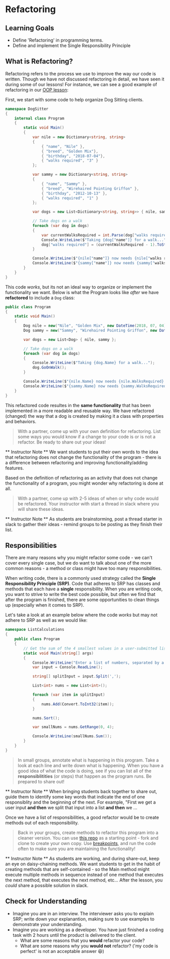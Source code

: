 # Refactoring

## Learning Goals
* Define 'Refactoring' in programming terms.
* Define and implement the Single Responsibility Principle

## What is Refactoring?

Refactoring refers to the process we use to improve the way our code is written.  Though we have not discussed refactoring in detail, we have seen it during some of our lessons!  For instance, we can see a good example of refactoring in our [OOP lesson](/Mod1/Lessons/Week4/OOP.md):

First, we start with some code to help organize Dog Sitting clients.  

```c#
namespace DogSitter
{
    internal class Program
    {
        static void Main()
        {
            var nile = new Dictionary<string, string>
            {
                { "name", "Nile" },
                { "breed", "Golden Mix"},
                { "birthday", "2018-07-04"},
                { "walks required", "3" }
            };

            var sammy = new Dictionary<string, string>
            {
                { "name", "Sammy" },
                { "breed", "Wirehaired Pointing Griffon" },
                { "birthday", "2012-10-13" },
                { "walks required", "1" }
            };

            var dogs = new List<Dictionary<string, string>> { nile, sammy };

            // Take dogs on a walk
            foreach (var dog in dogs)
            {
                var currentWalksRequired = int.Parse(dog["walks required"]);
                Console.WriteLine($"Taking {dog["name"]} for a walk...");
                dog["walks required"] = (currentWalksRequired - 1).ToString();
            }

            Console.WriteLine($"{nile["name"]} now needs {nile["walks required"]} walks");
            Console.WriteLine($"{sammy["name"]} now needs {sammy["walks required"]} walks");
        }
    }
}
```

This code _works_, but its not an ideal way to organize or implement the functionality we want.  Below is what the Program looks like _after_ we have **refactored** to include a `Dog` class:

```c#
public class Program
{
    static void Main()
    {
        Dog nile = new("Nile", "Golden Mix", new DateTime(2018, 07, 04), 3);
        Dog sammy = new("Sammy", "Wirehaired Pointing Griffon", new DateTime(2012, 10, 13), 1);

        var dogs = new List<Dog> { nile, sammy };

        // Take dogs on a walk
        foreach (var dog in dogs)
        {
            Console.WriteLine($"Taking {dog.Name} for a walk...");
            dog.GoOnWalk();
        }

        Console.WriteLine($"{nile.Name} now needs {nile.WalksRequired} walks");
        Console.WriteLine($"{sammy.Name} now needs {sammy.WalksRequired} walks");
    }
}
```

This refactored code resultes in the **same functionality** that has been implemented in a more readable and reusable way.  We have refactored (changed) the way that a dog is created by making it a class with properties and behaviors.

> With a partner, come up with your own definition for refactoring.  List some ways you would know if a change to your code is or is not a refactor. Be ready to share out your ideas!

** Instructor Note ** We want students to put their own words to the idea that refactoring does not change the functionality of the program - there is a difference between refactoring and improving functionality/adding features.

Based on the definition of refactoring as an activity that does not change the functionality of a program, you might wonder why refactoring is done at all.  

> With a partner, come up with 2-5 ideas of when or why code would be refactored.  Your instructor with start a thread in slack where you will share these ideas.

** Instructor Note **  As students are brainstorming, post a thread starter in slack to gather their ideas - remind groups to be posting as they finish their list. 

## Responsibilities

There are many reasons why you might refactor some code - we can't cover every single case, but we do want to talk about one of the more common reasons - a method or class might have too many responsibilities.

When writing code, there is a commonly used strategy called the **Single Responsibility Principle (SRP)**.  Code that adheres to SRP has classes and methods that each have a **single** responsibility.  When you are writing code, you want to strive to write the best code possible, but often we find that after the program is finished, there are some opportunities to clean things up (especially when it comes to SRP).

Let's take a look at an example below where the code _works_ but may not adhere to SRP as well as we would like:

```c#
namespace ListCalculations
{
    public class Program
    {
        // Get the sum of the 4 smallest values in a user-submitted list
        static void Main(string[] args)
        {
            Console.WriteLine("Enter a list of numbers, separated by a comma:");
            var input = Console.ReadLine();

            string[] splitInput = input.Split(',');

            List<int> nums = new List<int>();

            foreach (var item in splitInput)
            {
                nums.Add(Convert.ToInt32(item));
            }

            nums.Sort();

            var smallNums = nums.GetRange(0, 4);

            Console.WriteLine(smallNums.Sum());
        }
    }
}
```

> In small groups, annotate what is happening in this program.  Take a look at each line and write down what is happening.  When you have a good idea of what the code is doing, see if you can list all of the **responsiblitities** (or steps) that happen as the program runs.  Be prepared to share out!

** Instructor Note ** When bringing students back together to share out, guide them to identify some key words that indicate the end of one responsiblity and the beginning of the next.  For example, "First we get a user input **and then** we split that input into a list **and then** we ...

Once we have a list of responsibilities, a good refactor would be to create methods out of each responsibility.

> Back in your groups, create methods to refactor this program into a cleaner version. You can use [this repo](https://github.com/turingschool-examples/ListCalculations_Launch) as a starting point - fork and clone to create your own copy.  Use [breakpoints](/Mod1/Lessons/week2/Debugging.md), and run the code often to make sure you are maintaining the functionality!

** Instructor Note **  As students are working, and during share-out, keep an eye on daisy-chaining methods.  We want students to get in the habit of creating methods that are self-contained - so the Main method might execute multiple methods in sequence instead of one method that executes the next method, that executes the next method, etc...  After the lesson, you _could_ share a possible solution in slack.

## Check for Understanding
* Imagine you are in an interview.  The interviewer asks you to explain SRP; write down your explanantion, making sure to use examples to demonstrate your understanding.
* Imagine you are working as a developer.  You have just finished a coding task with 2 hours until the product is delivered to the client.  
    - What are some reasons that you **would** refactor your code?  
    - What are some reasons why you **would not** refactor? ('my code is perfect' is not an acceptable answer 😆)